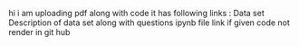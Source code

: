 hi 
i am uploading pdf along with code it has following links :
Data set 
Description of data set along with questions
ipynb file link if given code not render in git hub 
